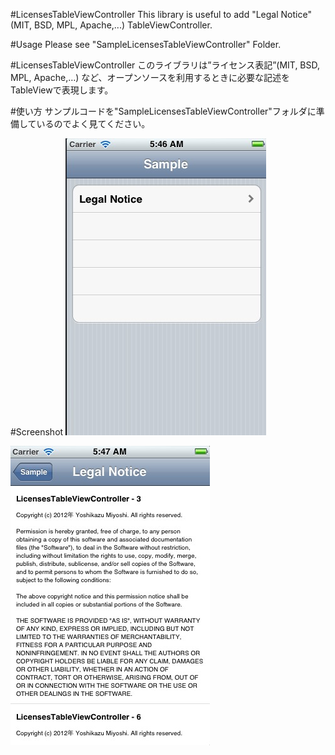 #LicensesTableViewController
This library is useful to add "Legal Notice"(MIT, BSD, MPL, Apache,...) TableViewController.


#Usage
Please see "SampleLicensesTableViewController" Folder.


#LicensesTableViewController
このライブラリは”ライセンス表記”(MIT, BSD, MPL, Apache,…) など、オープンソースを利用するときに必要な記述をTableViewで表現します。

#使い方
サンプルコードを"SampleLicensesTableViewController"フォルダに準備しているのでよく見てください。


#Screenshot
![screenshot1](licensestableview1.jpg)

![screenshot2](licensestableview2.jpg)
